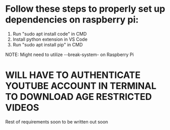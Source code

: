# Follow these steps to properly set up dependencies on raspberry pi:

1. Run "sudo apt install code" in CMD
2. Install python extension in VS Code
3. Run "sudo apt install pip" in CMD

NOTE: Might need to utilize --break-system- on Raspberry Pi

# WILL HAVE TO AUTHENTICATE YOUTUBE ACCOUNT IN TERMINAL TO DOWNLOAD AGE RESTRICTED VIDEOS

Rest of requirements soon to be written out soon
